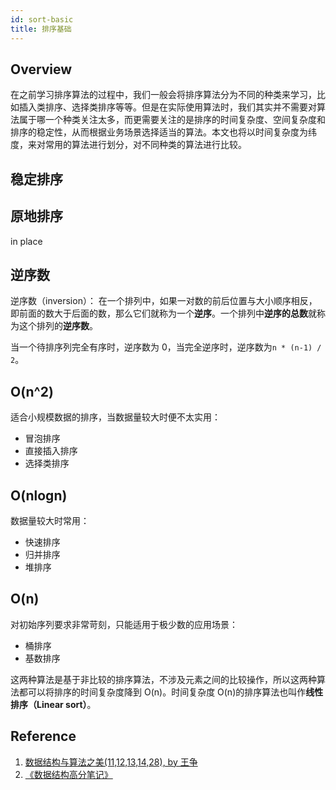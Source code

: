 ```yaml
---
id: sort-basic
title: 排序基础
---
```


## Overview

在之前学习排序算法的过程中，我们一般会将排序算法分为不同的种类来学习，比如插入类排序、选择类排序等等。但是在实际使用算法时，我们其实并不需要对算法属于哪一个种类关注太多，而更需要关注的是排序的时间复杂度、空间复杂度和排序的稳定性，从而根据业务场景选择适当的算法。本文也将以时间复杂度为纬度，来对常用的算法进行划分，对不同种类的算法进行比较。

## 稳定排序

## 原地排序

in place

## 逆序数

逆序数（inversion）： 在一个排列中，如果一对数的前后位置与大小顺序相反，即前面的数大于后面的数，那么它们就称为一个**逆序**。一个排列中**逆序的总数**就称为这个排列的**逆序数**。

当一个待排序列完全有序时，逆序数为 0，当完全逆序时，逆序数为`n * (n-1) / 2`。

## O(n^2)

适合小规模数据的排序，当数据量较大时便不太实用：

- 冒泡排序
- 直接插入排序
- 选择类排序

## O(nlogn)

数据量较大时常用：

- 快速排序
- 归并排序
- 堆排序

## O(n)

对初始序列要求非常苛刻，只能适用于极少数的应用场景：

- 桶排序
- 基数排序

这两种算法是基于非比较的排序算法，不涉及元素之间的比较操作，所以这两种算法都可以将排序的时间复杂度降到 O(n)。时间复杂度 O(n)的排序算法也叫作**线性排序（Linear sort）**。

## Reference

1. [数据结构与算法之美(11,12,13,14,28), by 王争](https://time.geekbang.org/column/intro/126)
1. [《数据结构高分笔记》](https://book.douban.com/subject/33448923/)
